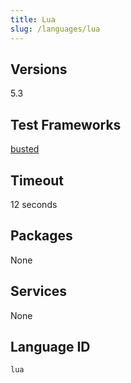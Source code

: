 ```yaml
---
title: Lua
slug: /languages/lua
---
```



## Versions
5.3
## Test Frameworks
[busted](https://olivinelabs.com/busted/)
## Timeout
12 seconds
## Packages
None 
## Services
None
## Language ID
`lua`
